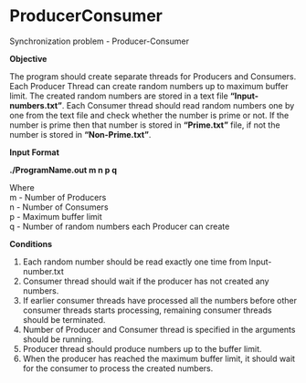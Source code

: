 # ProducerConsumer
Synchronization problem - Producer-Consumer

<b>Objective</b><br> 

The program should create separate threads for Producers and Consumers. Each Producer Thread can create random numbers up to maximum buffer limit. The created random numbers are stored in a text file <b>“Input-numbers.txt”</b>. Each Consumer thread should read random numbers one by one from the text file and check whether the number is prime or not. If the number is prime then that number is stored in <b>“Prime.txt”</b> file, if not the number is stored in <b>“Non-Prime.txt”</b>.<br>

<b>Input Format</b><br>

<b>./ProgramName.out m n p q</b><br>

Where <br>
m - Number of Producers <br>
n - Number of Consumers <br>
p - Maximum buffer limit <br>
q - Number of random numbers each Producer can create <br>

<b>Conditions</b><br>

1. Each random number should be read exactly one time from Input-number.txt <br>
2. Consumer thread should wait if the producer has not created any numbers. <br>
3. If earlier consumer threads have processed all the numbers before other consumer threads starts processing,
   remaining consumer threads should be terminated. <br>
4. Number of Producer and Consumer thread is specified in the arguments should be running. <br>
5. Producer thread should produce numbers up to the buffer limit.<br> 
6. When the producer has reached the maximum buffer limit, it should wait for the consumer to process the created numbers.<br> 

 

